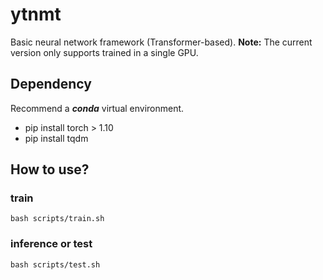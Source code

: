 # ytnmt
Basic neural network framework (Transformer-based).
**Note:** The current version only supports trained in a single GPU.

## Dependency
Recommend a ***conda*** virtual environment.
* pip install torch > 1.10
* pip install tqdm 

## How to use?

### train
~~~
bash scripts/train.sh
~~~
### inference or test

~~~
bash scripts/test.sh
~~~